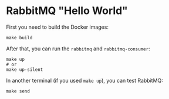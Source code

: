 # RabbitMQ "Hello World"

First you need to build the Docker images:

```shell
make build
```

After that, you can run the `rabbitmq` and `rabbitmq-consumer`:

```shell
make up
# or
make up-silent
```

In another terminal (if you used `make up`), you can test RabbitMQ:

```shell
make send
```
